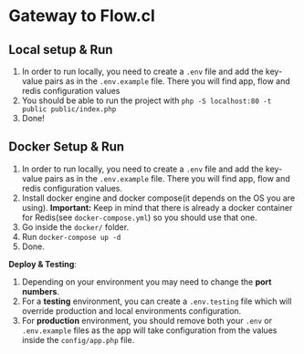 # Gateway to Flow.cl

## Local setup & Run

1. In order to run locally, you need to create a `.env` file and add the key-value pairs as in the `.env.example` file. There you will find app, flow and redis configuration values
2. You should be able to run the project with `php -S localhost:80 -t public public/index.php`
3. Done!

## Docker Setup & Run

1. In order to run locally, you need to create a `.env` file and add the key-value pairs as in the `.env.example` file. There you will find app, flow and redis configuration values.
2. Install docker engine and docker compose(it depends on the OS you are using). **Important:** Keep in mind that there is already a docker container for Redis(see `docker-compose.yml`) so you should use that one.
3. Go inside the `docker/` folder.
4. Run `docker-compose up -d`
5. Done.

**Deploy & Testing**:

1. Depending on your environment you may need to change the **port numbers**.
2. For a **testing** environment, you can create a `.env.testing` file which will override production and local environments configuration.
3. For **production** environment, you should remove both your `.env` or `.env.example` files as the app will take configuration from the values inside the `config/app.php` file.
